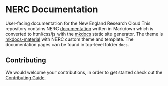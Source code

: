 # NERC Documentation

User-facing documentation for the New England Research Cloud
This repository contains NERC [documentation](https://docs.nerc.mghpcc.org/) written
in Markdown which is converted to html/css/js with the [mkdocs](http://www.mkdocs.org) static site generator. The theme is [mkdocs-material](https://github.com/squidfunk/mkdocs-material) with NERC custom theme and template. The documentation pages can be found in top-level folder `docs`.

## Contributing

We would welcome your contributions, in order to get started check out the [Contributing Guide](https://github.com/nerc-project/nerc-docs/blob/main/CONTRIBUTING.md).
